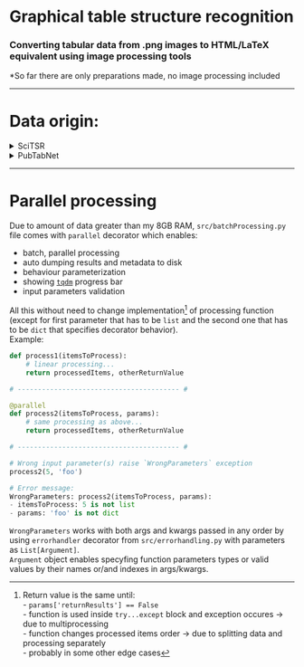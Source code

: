 # Graphical table structure recognition

### Converting tabular data from .png images to HTML/LaTeX equivalent using image processing tools

*So far there are only preparations made, no image processing included

---
# Data origin:
<details>
<summary>SciTSR</summary>
<a href="https://github.com/Academic-Hammer/SciTSR">link</a>
<br>
Dataset containing 15 000 table images and their corresponding LaTeX structure
</details>
<details>
<summary>PubTabNet</summary>
<a href="https://github.com/ibm-aur-nlp/PubTabNet/tree/master/src">link</a>
<br>
Dataset containing >568 000 table images as well as corresponding HTML structure labels
</details>

---
# Parallel processing
Due to amount of data greater than my 8GB RAM, `src/batchProcessing.py` file comes with `parallel` decorator which enables:
- batch, parallel processing
- auto dumping results and metadata to disk
- behaviour parameterization
- showing <a href=https://tqdm.github.io/>`tqdm`</a> progress bar
- input parameters validation <br>

All this without need to change implementation[^1] of processing function <br>(except for first parameter that has to be `list` and the second one that has to be `dict` that specifies decorator behavior). <br>
Example:


```python
def process1(itemsToProcess):
    # linear processing...
    return processedItems, otherReturnValue

# ---------------------------------------- #

@parallel
def process2(itemsToProcess, params):
    # same processing as above...
    return processedItems, otherReturnValue

# ---------------------------------------- #

# Wrong input parameter(s) raise `WrongParameters` exception 
process2(5, 'foo')

# Error message:
WrongParameters: process2(itemsToProcess, params):
- itemsToProcess: 5 is not list
- params: 'foo' is not dict

```

`WrongParameters` works with both args and kwargs passed in any order by using `errorhandler` decorator from `src/errorhandling.py` with parameters as `List[Argument]`.<br>
`Argument` object enables specyfing function parameters types or valid values by their names or/and indexes in args/kwargs.

<!-- # Image displaying

<img src="https://drive.google.com/uc?export=view&id=12tfr_kQpGw2Qdngmq9Nbkjoe6fzf6bgs" width=60%> -->


[^1]: Return value is the same until:<br>
\- `params['returnResults'] == False`<br>
\- function is used inside `try...except` block and exception occures -> due to multiprocessing<br>
\- function changes processed items order -> due to splitting data and processing separately<br>
\- probably in some other edge cases

